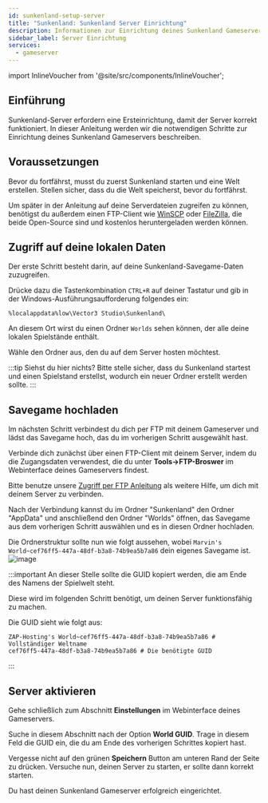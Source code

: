 ```yaml
---
id: sunkenland-setup-server
title: "Sunkenland: Sunkenland Server Einrichtung"
description: Informationen zur Einrichtung deines Sunkenland Gameservers von ZAP-Hosting - ZAP-Hosting.com dokumentation
sidebar_label: Server Einrichtung
services:
  - gameserver
---
```


import InlineVoucher from '@site/src/components/InlineVoucher';

## Einführung

Sunkenland-Server erfordern eine Ersteinrichtung, damit der Server korrekt funktioniert. In dieser Anleitung werden wir die notwendigen Schritte zur Einrichtung deines Sunkenland Gameservers beschreiben.

<InlineVoucher />

## Voraussetzungen

Bevor du fortfährst, musst du zuerst Sunkenland starten und eine Welt erstellen. Stellen sicher, dass du die Welt speicherst, bevor du fortfährst.

Um später in der Anleitung auf deine Serverdateien zugreifen zu können, benötigst du außerdem einen FTP-Client wie [WinSCP](https://winscp.net/eng/index.php) oder [FileZilla](https://filezilla-project.org/), die beide Open-Source sind und kostenlos heruntergeladen werden können.

## Zugriff auf deine lokalen Daten

Der erste Schritt besteht darin, auf deine Sunkenland-Savegame-Daten zuzugreifen.

Drücke dazu die Tastenkombination `CTRL+R` auf deiner Tastatur und gib in der Windows-Ausführungsaufforderung folgendes ein:
```
%localappdata%low\Vector3 Studio\Sunkenland\
```

An diesem Ort wirst du einen Ordner `Worlds` sehen können, der alle deine lokalen Spielstände enthält. 

Wähle den Ordner aus, den du auf dem Server hosten möchtest.

:::tip
Siehst du hier nichts? Bitte stelle sicher, dass du Sunkenland startest und einen Spielstand erstellst, wodurch ein neuer Ordner erstellt werden sollte.
:::

## Savegame hochladen
Im nächsten Schritt verbindest du dich per FTP mit deinem Gameserver und lädst das Savegame hoch, das du im vorherigen Schritt ausgewählt hast.

Verbinde dich zunächst über einen FTP-Client mit deinem Server, indem du die Zugangsdaten verwendest, die du unter **Tools->FTP-Broswer** im Webinterface deines Gameservers findest. 

Bitte benutze unsere [Zugriff per FTP Anleitung](gameserver-ftpaccess.md) als weitere Hilfe, um dich mit deinem Server zu verbinden.

Nach der Verbindung kannst du im Ordner "Sunkenland" den Ordner "AppData" und anschließend den Ordner "Worlds" öffnen, das Savegame aus dem vorherigen Schritt auswählen und es in diesen Ordner hochladen.

Die Ordnerstruktur sollte nun wie folgt aussehen, wobei `Marvin's World~cef76ff5-447a-48df-b3a8-74b9ea5b7a86` dein eigenes Savegame ist.
![image](https://github.com/zaphosting/docs/assets/13604413/40aecc3b-4a8a-4477-8c09-d56ec412883e)

:::important
An dieser Stelle sollte die GUID kopiert werden, die am Ende des Namens der Spielwelt steht. 

Diese wird im folgenden Schritt benötigt, um deinen Server funktionsfähig zu machen.

Die GUID sieht wie folgt aus:
```
ZAP-Hosting's World~cef76ff5-447a-48df-b3a8-74b9ea5b7a86 # Vollständiger Weltname
cef76ff5-447a-48df-b3a8-74b9ea5b7a86 # Die benötigte GUID
```
:::

## Server aktivieren
Gehe schließlich zum Abschnitt **Einstellungen** im Webinterface deines Gameservers. 

Suche in diesem Abschnitt nach der Option **World GUID**. Trage in diesem Feld die GUID ein, die du am Ende des vorherigen Schrittes kopiert hast.

Vergesse nicht auf den grünen **Speichern** Button am unteren Rand der Seite zu drücken. Versuche nun, deinen Server zu starten, er sollte dann korrekt starten.

Du hast deinen Sunkenland Gameserver erfolgreich eingerichtet.
